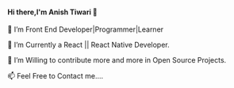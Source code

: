 #### Hi there,I'm Anish Tiwari 👋
<p> 👀 I’m Front End Developer|Programmer|Learner</p>
<p> 🌱 I’m Currently a React || React Native Developer.</p>
<p> 💞️ I’m Willing to contribute more and more in Open Source Projects.</p>
<p> 📫 Feel Free to Contact me....</p>
<!--
**AnishTiwari16/AnishTiwari16** is a ✨ _special_ ✨ repository because its `README.md` (this file) appears on your GitHub profile.

Here are some ideas to get you started:

- 🔭 I’m currently working on ...
- 🌱 I’m currently learning ...
- 👯 I’m looking to collaborate on ...
- 🤔 I’m looking for help with ...
- 💬 Ask me about ...
- 📫 How to reach me: ...
- 😄 Pronouns: ...
- ⚡ Fun fact: ...
-->
